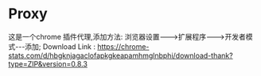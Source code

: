 # Proxy
这是一个chrome 插件代理,添加方法: 浏览器设置--->扩展程序--->开发者模式---添加;
Download Link : https://chrome-stats.com/d/hbgknjagaclofapkgkeapamhmglnbphi/download-thank?type=ZIP&version=0.8.3
